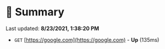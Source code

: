 # 📖 Summary
Last updated: **8/23/2021, 1:38:20 PM**

- `GET` [https://google.com](https://google.com) - **Up** (135ms)
